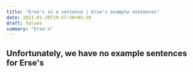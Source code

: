 ```yaml
---
title: "Erse's in a sentence | Erse's example sentences"
date: 2021-01-20T19:57:50+05:30
draft: falses
summary: "Erse's"
---
```

## Unfortunately, we have no example sentences for Erse's                 
